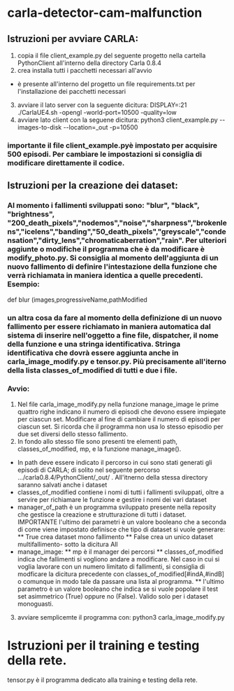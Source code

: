# carla-detector-cam-malfunction

## Istruzioni per avviare CARLA:
1) copia il file client_example.py del seguente progetto nella cartella PythonClient all'interno della directory Carla 0.8.4
2) crea installa tutti i pacchetti necessari all'avvio
  * è presente all'interno del progetto un file requirements.txt  per l'installazione dei pacchetti necessari
3) avviare il lato server con la seguente dicitura:
DISPLAY=:21 ./CarlaUE4.sh -opengl -world-port=10500 -quality=low
4) avviare lato client con la seguene dicitura:
python3 client_example.py --images-to-disk --location=_out -p=10500
### importante il file client_example.pyè impostato per acquisire 500 episodi. Per cambiare le impostazioni si consiglia di modificare direttamente il codice.

## Istruzioni per la creazione dei dataset:
### Al momento i fallimenti sviluppati sono: "blur", "black", "brightness",  "200_death_pixels","nodemos","noise","sharpness","brokenlens","icelens","banding","50_death_pixels","greyscale","condensation","dirty_lens","chromaticaberration","rain". Per ulteriori aggiunte o modifiche il programma che è da modificare è modify_photo.py. Si consiglia al momento dell'aggiunta di un nuovo fallimento di definire l'intestazione della funzione che verrà richiamata in maniera identica a quelle precedenti. Esempio:
def blur (images,progressiveName,pathModified
### un altra cosa da fare al momento della definizione di un nuovo fallimento per essere richiamato in maniera automatica dal sistema di inserire nell'oggetto a fine file, dispatcher, il nome della funzione e una stringa identificativa. Stringa identificativa che dovrà essere aggiunta anche in carla_image_modify.py e tensor.py. Più precisamente all'iterno della lista classes_of_modified di tutti e due i file.

### Avvio:
1) Nel file carla_image_modify.py  nella funzione manage_image le prime quattro righe indicano il numero di episodi che devono essere impiegate per ciascun set. Modificare al fine di cambiare il numero di episodi per ciascun set.  Si ricorda che il programma non usa lo stesso  episodio per due set diversi dello stesso fallimento.
2) In fondo allo stesso file sono presenti tre elementi path, classes_of_modified,  mp, e la funzione manage_image().
  * In path  deve essere indicato il percorso in cui sono stati generati gli episodi di CARLA; di solito nel seguente percorso .../carla0.8.4/PythonClient/_out/ . All'itnerno della stessa directory saranno salvati anche i dataset
  * classes_of_modified contiene i nomi di tutti i fallimenti sviluppati, oltre a  servire per richiamare le funzione e gestire i nomi dei vari dataset
  * manager_of_path è un programma sviluppato presente nella reposity che gestisce la creazione e strutturazione di tutti i dataset. IMPORTANTE l'ultimo dei parametri è un valore booleano che a seconda di come viene impostato definisce che tipo  di dataset si vuole generare:
    ** True crea dataset mono fallimento
    ** False crea un unico dataset multifallimento- sotto la dicitura All
  * manage_image: 
      **  mp è il manager dei percorsi
      ** classes_of_modified indica che fallimenti si vogliono andare a modificare. Nel caso in cui  si voglia lavorare con un numero limitato di fallimenti, si consiglia di modficare la dicitura precedente con classes_of_modified[#indA,#indB] o comunque in modo tale da passare una lista al programma.
      ** l'ultimo parametro è un valore booleano che indica se si vuole popolare il test set asimmetrico (True) oppure no (False). Valido solo per i dataset monoguasti.
 3) avviare semplicemte il programma con: 
 python3 carla_image_modify.py
 
 # Istruzioni per il training e testing della rete.
tensor.py è il programma dedicato alla training e testing della rete.

